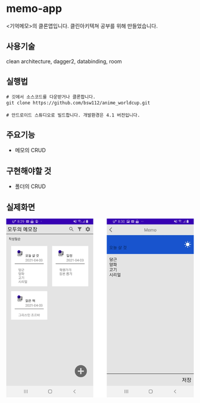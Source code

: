 # memo-app
<기억메모>의 클론앱입니다.
클린아키텍쳐 공부를 위해 만들었습니다.

## 사용기술
clean architecture, dagger2, databinding, room


## 실행법
```
# 깃에서 소스코드를 다운받거나 클론합니다.
git clone https://github.com/bsw112/anime_worldcup.git

# 안드로이드 스튜디오로 빌드합니다. 개발환경은 4.1 버전입니다.
```


## 주요기능
* 메모의 CRUD

## 구현해야할 것
* 폴더의 CRUD

## 실제화면
![alt](readme/demo.PNG)




